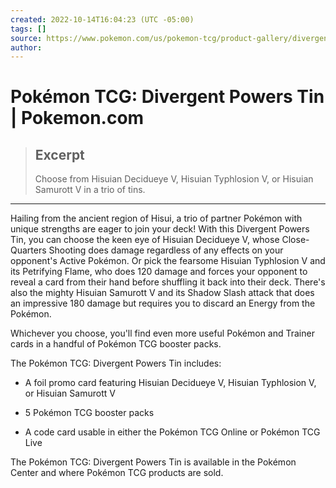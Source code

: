 ```yaml
---
created: 2022-10-14T16:04:23 (UTC -05:00)
tags: []
source: https://www.pokemon.com/us/pokemon-tcg/product-gallery/divergent-powers-tin/
author: 
---
```


# Pokémon TCG: Divergent Powers Tin | Pokemon.com

> ## Excerpt
> Choose from Hisuian Decidueye V, Hisuian Typhlosion V, or Hisuian Samurott V in a trio of tins.

---
Hailing from the ancient region of Hisui, a trio of partner Pokémon with unique strengths are eager to join your deck! With this Divergent Powers Tin, you can choose the keen eye of Hisuian Decidueye V, whose Close-Quarters Shooting does damage regardless of any effects on your opponent's Active Pokémon. Or pick the fearsome Hisuian Typhlosion V and its Petrifying Flame, who does 120 damage and forces your opponent to reveal a card from their hand before shuffling it back into their deck. There's also the mighty Hisuian Samurott V and its Shadow Slash attack that does an impressive 180 damage but requires you to discard an Energy from the Pokémon.

Whichever you choose, you'll find even more useful Pokémon and Trainer cards in a handful of Pokémon TCG booster packs.

The Pokémon TCG: Divergent Powers Tin includes:

-   A foil promo card featuring Hisuian Decidueye V, Hisuian Typhlosion V, or Hisuian Samurott V
    
-   5 Pokémon TCG booster packs
    
-   A code card usable in either the Pokémon TCG Online or Pokémon TCG Live
    

The Pokémon TCG: Divergent Powers Tin is available in the Pokémon Center and where Pokémon TCG products are sold.
